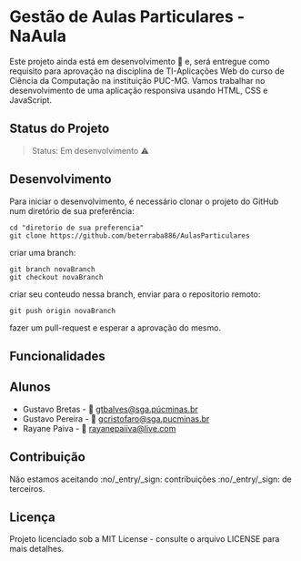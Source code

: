 # Gestão de Aulas Particulares - NaAula

Este projeto ainda está em desenvolvimento :grimacing: e, será entregue como requisito para aprovação na disciplina de TI-Aplicações Web do curso de Ciência da Computação na instituição PUC-MG. Vamos trabalhar no desenvolvimento de uma aplicação responsiva usando HTML, CSS e JavaScript.

## Status do Projeto

> Status: Em desenvolvimento :warning:

## Desenvolvimento

Para iniciar o desenvolvimento, é necessário clonar o projeto do GitHub num diretório de sua preferência:

```shell
cd "diretorio de sua preferencia"
git clone https://github.com/beterraba886/AulasParticulares
```
criar uma branch: 

```shell
git branch novaBranch
git checkout novaBranch
```

criar seu conteudo nessa branch, enviar para o repositorio remoto:

```shell
git push origin novaBranch
```

fazer um pull-request e esperar a aprovação do mesmo.


## Funcionalidades

## Alunos 

* Gustavo Bretas - :email: gtbalves@sga.púcminas.br
* Gustavo Pereira - :email: gcristofaro@sga.pucminas.br
* Rayane Paiva - :email: rayanepaiiva@live.com

## Contribuição

Não estamos aceitando :no/_entry/_sign: contribuições :no/_entry/_sign: de terceiros.

## Licença 

Projeto licenciado sob a MIT License - consulte o arquivo LICENSE para mais detalhes.

